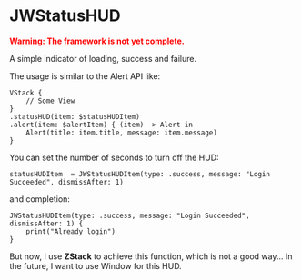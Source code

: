 # JWStatusHUD
<span style="color:red">**Warning: The framework is not yet complete.**</span>

A simple indicator of loading, success and failure.

The usage is similar to the Alert API like:
```
VStack {
	// Some View
}
.statusHUD(item: $statusHUDItem)
.alert(item: $alertItem) { (item) -> Alert in
	Alert(title: item.title, message: item.message)
}
```

You can set the number of seconds to turn off the HUD:
```
statusHUDItem  = JWStatusHUDItem(type: .success, message: "Login Succeeded", dismissAfter: 1)
```

and completion:
```
JWStatusHUDItem(type: .success, message: "Login Succeeded", dismissAfter: 1) {
	print("Already login")
}
```

But now, I use **ZStack** to achieve this function, which is not a good way...
In the future, I want to use Window for this HUD.
